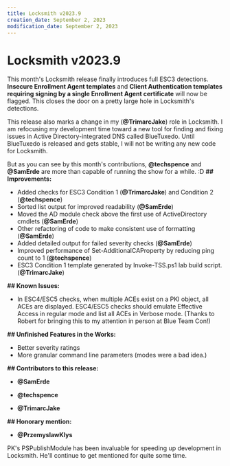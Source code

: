 ```yaml
---
title: Locksmith v2023.9
creation_date: September 2, 2023
modification_date: September 2, 2023
---
```



# Locksmith v2023.9

This month's Locksmith release finally introduces full ESC3 detections. **Insecure Enrollment Agent templates** and **Client Authentication templates requiring signing by a single Enrollment Agent certificate** will now be flagged. This closes the door on a pretty large hole in Locksmith's detections.

This release also marks a change in my (**@TrimarcJake**) role in Locksmith. I am refocusing my development time toward a new tool for finding and fixing issues in Active Directory-integrated DNS called BlueTuxedo. Until BlueTuxedo is released and gets stable, I will not be writing any new code for Locksmith.

But as you can see by this month's contributions, **@techspence** and **@SamErde** are more than capable of running the show for a while. :D
**## Improvements:**
* Added checks for ESC3 Condition 1 (**@TrimarcJake**) and Condition 2 (**@techspence**)
* Sorted list output for improved readability (**@SamErde**)
* Moved the AD module check above the first use of ActiveDirectory cmdlets (**@SamErde**)
* Other refactoring of code to make consistent use of formatting (**@SamErde**)
* Added detailed output for failed severity checks (**@SamErde**)
* Improved performance of Set-AdditionalCAProperty by reducing ping count to 1 (**@techspence**)
* ESC3 Condition 1 template generated by Invoke-TSS.ps1 lab build script. (**@TrimarcJake**)

**## Known Issues:**
* In ESC4/ESC5 checks, when multiple ACEs exist on a PKI object, all ACEs are displayed. ESC4/ESC5 checks should emulate Effective Access in regular mode and list all ACEs in Verbose mode. (Thanks to Robert for bringing this to my attention in person at Blue Team Con!)

**## Unfinished Features in the Works:**
* Better severity ratings
* More granular command line parameters (modes were a bad idea.)

**## Contributors to this release:**
* **@SamErde**

* **@techspence**

* **@TrimarcJake**

**## Honorary mention:**
* **@PrzemyslawKlys**

PK's PSPublishModule has been invaluable for speeding up development in Locksmith. He'll continue to get mentioned for quite some time.
